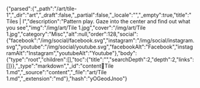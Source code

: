 {"parsed":{"_path":"/art/tile-1","_dir":"art","_draft":false,"_partial":false,"_locale":"","_empty":true,"title":"Tiles | I","description":"Pattern play. Gaze into the center and find out what you see","img":"/img/art/Tile 1.jpg","cover":"/img/art/Tile 1.jpg","category":"Misc","alt":null,"order":128,"social":{"facebook":"/img/social/facebook.svg","instagram":"/img/social/instagram.svg","youtube":"/img/social/youtube.svg","facebookAlt":"Facebook","instagramAlt":"Instagram","youtubeAlt":"Youtube"},"body":{"type":"root","children":[],"toc":{"title":"","searchDepth":2,"depth":2,"links":[]}},"_type":"markdown","_id":"content:art:Tile 1.md","_source":"content","_file":"art/Tile 1.md","_extension":"md"},"hash":"yOGeodJnoo"}